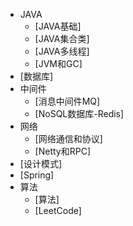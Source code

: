 * JAVA
	* [JAVA基础]
	* [JAVA集合类]
	* [JAVA多线程]
	* [JVM和GC]
* [数据库]
* 中间件
	* [消息中间件MQ]
	* [NoSQL数据库-Redis]
* 网络
	* [网络通信和协议]
	* [Netty和RPC]
* [设计模式]
* [Spring]
* 算法
	* [算法]
	* [LeetCode]







